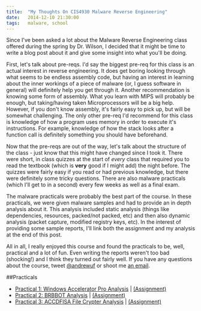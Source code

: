 ```yaml
---
title:  "My Thoughts On CIS4930 Malware Reverse Engineering"
date:   2014-12-10 21:30:00
tags:   malware, school
---
```


Since I've been asked a lot about the Malware Reverse Engineering class offered during the spring by Dr. Wilson, I decided that it might be time to write a blog post about it and give some insight into what you'll be doing.

First, let's talk about pre-reqs. I'd say the biggest pre-req for this class is an actual interest in reverse engineering. It does get boring looking through what seems to be endless assembly code, but having an interest in learning about the inner workings of a piece of malware (or, I guess software in general) will definitely help you get through it. Another recommendation is knowing some form of assembly. What you learn with MIPS will probably be enough, but taking/having taken Microprocessors will be a big help. However, if you don't know assembly, it's fairly easy to pick up, but will be somewhat challenging. The only other pre-req I'd recommend for this class is knowledge of how a program uses memory in order to execute it's instructions. For example, knowledge of how the stack looks after a function call is definitely something you should have beforehand.

Now that the pre-reqs are out of the way, let's talk about the structure of the class - just know that this might have changed since I took it. There were short, in class quizzes at the start of _every_ class that required you to read the textbook (which is __very__ good if I might add) the night before. The quizzes were fairly easy if you read or had previous knowledge, but there were definitely some tricky questions. There are also malware practicals (which I'll get to in a second) every few weeks as well as a final exam.

The malware practicals were probably the best part of the course. In these practicals, we were given malware samples and had to provide an in depth analysis about it. This analysis included static analysis (things like dependencies, resources, packed/not packed, etc) and then also dynamic analysis (packet capture, modified registry keys, etc). In the interest of providing some sample reports, I'll link both the assignment and my analysis at the end of this post.

All in all, I really enjoyed this course and found the practicals to be, well, practical and a lot of fun. Even writing the reports weren't too bad (shocking!) and I think they turned out fairly well. If you have any questions about the course, tweet [@andrewuf](https://twitter.com/andrewuf) or shoot me [an email](mailto:me@andrewjkerr.com).

##Practicals

* [Practical 1: Windows Accelerator Pro Analysis](/docs/CIS4930Practical1Writeup.pdf) \| [(Assignment)](/docs/Practical1.pdf)
* [Practical 2: BRBBOT Analysis](/docs/CIS4930Practical2Writeup.pdf) \| [(Assignment)](/docs/Practical2.pdf)
* [Practical 3: ACCDFISA File Crypter Analysis](/docs/CIS4930Practical3Writeup.pdf) \| [(Assignment)](/docs/Practical3.pdf)